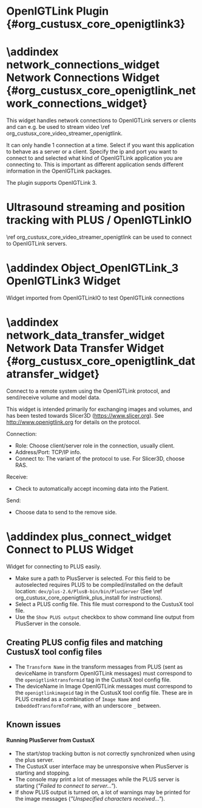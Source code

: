 OpenIGTLink Plugin {#org_custusx_core_openigtlink3}
===================

\addindex network_connections_widget
Network Connections Widget {#org_custusx_core_openigtlink_network_connections_widget}
===========================================================

This widget handles network connections to OpenIGTLink servers or clients and can e.g.
be used to stream video \ref org_custusx_core_video_streamer_openigtlink.

It can only handle 1 connection at a time. Select if you want this application to behave as a server or a client.
Specify the ip and port you want to connect to and selected what kind of OpenIGTLink application you are connecting to.
This is important as different application sends different information in the OpenIGTLink packages.

The plugin supports OpenIGTLink 3.

Ultrasound streaming and position tracking with PLUS / OpenIGTLinkIO
===========================================================
\ref org_custusx_core_video_streamer_openigtlink can be used to connect to OpenIGTLink servers.

\addindex Object_OpenIGTLink_3
OpenIGTLink3 Widget
===========================================================
Widget imported from OpenIGTLinkIO to test OpenIGTLink connections


\addindex network_data_transfer_widget
Network Data Transfer Widget {#org_custusx_core_openigtlink_datatransfer_widget}
===========================================================

Connect to a remote system using the OpenIGTLink protocol, and send/receive
volume and model data. 

This widget is intended primarily for exchanging images and volumes, and has been
tested towards Slicer3D (<https://www.slicer.org>).
See <http://www.openigtlink.org> for details on the protocol. 

Connection:
- Role: Choose client/server role in the connection, usually client.
- Address/Port: TCP/IP info.
- Connect to: The variant of the protocol to use. For Slicer3D, choose RAS.

Receive:
- Check to automatically accept incoming data into the Patient.

Send:
- Choose data to send to the remove side.

\addindex plus_connect_widget
Connect to PLUS Widget
===========================================================
Widget for connecting to PLUS easily.

- Make sure a path to PlusServer is selected.
  For this field to be autoselected requires PLUS to be compiled/installed on the default location: ```dev/plus-2.6/PlusB-bin/bin/PlusServer```
  (See \ref org_custusx_core_openigtlink_plus_install for instructions).
- Select a PLUS config file. This file must correspond to the CustusX tool file.
- Use the `Show PLUS output` checkbox to show command line output from PlusServer in the console.

Creating PLUS config files and matching CustusX tool config files
-----------------------------------------------------------
- The `Transform Name` in the transform messages from PLUS (sent as deviceName in transform OpenIGTLink messages) must correspond to the `openigtlinktransformid` tag in the CustusX tool config file.
- The deviceName in Image OpenIGTLink messages must correspond to the `openigtlinkimageid` tag in the CustusX tool config file. These are in PLUS created as a combination of `Image Name` and `EmbeddedTransformToFrame`, with an underscore `_` between.


Known issues
-----------------------------------------------------------
#### Running PlusServer from CustusX
- The start/stop tracking button is not correctly synchronized when using the plus server.
- The CustusX user interface may be unresponsive when PlusServer is starting and stopping.
- The console may print a lot of messages while the PLUS server is starting (<i>"Failed to connect to server..."</i>).
- If show PLUS output is turned on, a lot of warnings may be printed for the image messages (<i>"Unspecified characters received..."</i>).

